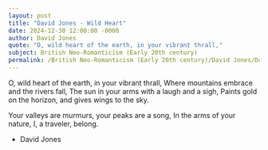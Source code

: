 ```yaml
---
layout: post
title: "David Jones - Wild Heart"
date: 2024-12-30 12:00:00 -0000
author: David Jones
quote: "O, wild heart of the earth, in your vibrant thrall,"
subject: British Neo-Romanticism (Early 20th century)
permalink: /British Neo-Romanticism (Early 20th century)/David Jones/David Jones - Wild Heart
---
```


O, wild heart of the earth, in your vibrant thrall,
Where mountains embrace and the rivers fall,
The sun in your arms with a laugh and a sigh,
Paints gold on the horizon, and gives wings to the sky.

Your valleys are murmurs, your peaks are a song,
In the arms of your nature, I, a traveler, belong.

- David Jones
